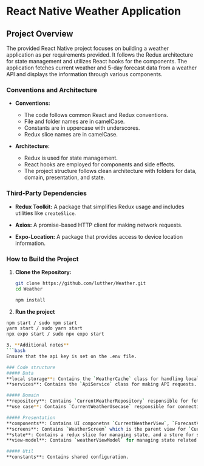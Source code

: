 # React Native Weather Application

## Project Overview

The provided React Native project focuses on building a weather application as per requirements provided. It follows the Redux architecture for state management and utilizes React hooks for the components. The application fetches current weather and 5-day forecast data from a weather API and displays the information through various components.

### Conventions and Architecture

- **Conventions:**
  - The code follows common React and Redux conventions.
  - File and folder names are in camelCase.
  - Constants are in uppercase with underscores.
  - Redux slice names are in camelCase.

- **Architecture:**
  - Redux is used for state management.
  - React hooks are employed for components and side effects.
  - The project structure follows clean architecture with folders for data, domain, presentation, and state.

### Third-Party Dependencies

- **Redux Toolkit:** A package that simplifies Redux usage and includes utilities like `createSlice`.

- **Axios:** A promise-based HTTP client for making network requests.

- **Expo-Location:** A package that provides access to device location information.

### How to Build the Project

1. **Clone the Repository:**
   ```bash
   git clone https://github.com/lutther/Weather.git
   cd Weather

   npm install

2. **Run the project**
  ```bash
  npm start / sudo npm start
  yarn start / sudo yarn start
  npx expo start / sudo npx expo start

3. **Additional notes**
  ```bash
  Ensure that the api key is set on the .env file.

### Code structure
##### Data
**local storage**: Contains the `WeatherCache` class for handling local storage for weather data.
**services**: Contains the `ApiService` class for making API requests.

##### Domain
**repository**: Contains `CurrentWeatherRepository` responsible for fetching and caching weather data.
**use case**: Contains `CurrentWeatherUsecase` responsible for connecting the presentation layer with the repository.

##### Presentation
**components**: Contains UI componetns `CurrentWeatherView`, `ForecastView`, `ForecastRow`.
**screens**: Contains `WeatherScreem` which is the parent view for `CurrentWeatherVeiw` and `ForecastView`.
**state**: Contains a redux slice for managing state, and a store for store configuration.
**view-model**: Contains `weatherViewModel` for managing state related to weather information.

##### Util
**constants**: Contains shared configuration.
